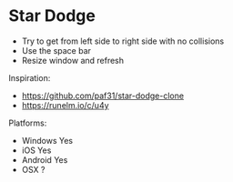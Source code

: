 # Star Dodge

* Try to get from left side to right side with no collisions
* Use the space bar
* Resize window and refresh

Inspiration:
* https://github.com/paf31/star-dodge-clone
* https://runelm.io/c/u4y

Platforms:

* Windows Yes
* iOS Yes
* Android Yes
* OSX ?